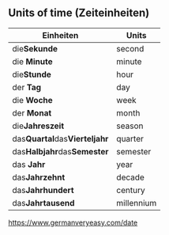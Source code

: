 ## Units of time (Zeiteinheiten)

| Einheiten                        | Units      |
| -------------------------------- | ---------- |
| die**Sekunde**                   | second     |
| die **Minute**                   | minute     |
| die**Stunde**                    | hour       |
| der **Tag**                      | day        |
| die **Woche**                    | week       |
| der **Monat**                    | month      |
| die**Jahreszeit**                | season     |
| das**Quartal**das**Vierteljahr** | quarter    |
| das**Halbjahr**das**Semester**   | semester   |
| das **Jahr**                     | year       |
| das**Jahrzehnt**                 | decade     |
| das**Jahrhundert**               | century    |
| das**Jahrtausend**               | millennium |



https://www.germanveryeasy.com/date